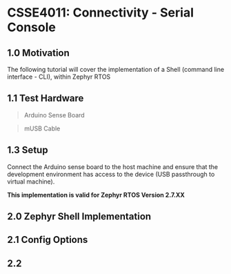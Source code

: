 # CSSE4011: Connectivity - Serial Console

## **1.0 Motivation**

The following tutorial will cover the implementation of a Shell (command line interface - CLI), within Zephyr RTOS

## 1.1 Test Hardware

> Arduino Sense Board

> mUSB Cable

## 1.3 Setup

Connect the Arduino sense board to the host machine and ensure that the development environment has access to the device (USB passthrough to virtual machine).

**This implementation is valid for Zephyr RTOS Version 2.7.XX**


## **2.0 Zephyr Shell Implementation**

## 2.1 Config Options

## 2.2 

